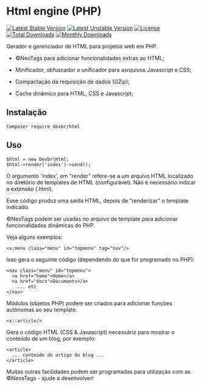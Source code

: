 # Html engine (PHP)

[![Latest Stable Version](https://poser.pugx.org/devbr/website/v/stable)](https://packagist.org/packages/devbr/html)
[![Latest Unstable Version](https://poser.pugx.org/devbr/website/v/unstable)](https://packagist.org/packages/devbr/html)
[![License](https://poser.pugx.org/devbr/website/license)](https://packagist.org/packages/devbr/html)
[![Total Downloads](https://poser.pugx.org/devbr/website/downloads)](https://packagist.org/packages/devbr/html)
[![Monthly Downloads](https://poser.pugx.org/devbr/website/d/monthly)](https://packagist.org/packages/devbr/html)

Gerador e gerenciador de HTML para projetos web em PHP.

* &copy;NeoTags para adicionar funcionalidades extras ao HTML;

* Minificador, obfuscador e unificador para asrquivos Javascript e CSS;

* Compactação da requisição de dados (GZip);

* Cache dinâmico para HTML, CSS e Javascript;

## Instalação

```
Composer require devbr/html
```

## Uso

```
$html = new Devbr\Html;
$html->render('index')->send();
```

O argumento 'index', em "render" refere-se a um arquivo HTML localizado no diretório de templates de HTML (configurável). Não é necessário indicar a extensão (.html).

Esse código produz uma saída HTML, depois de "renderizar" o template indicado.

&copy;NeoTags podem ser usadas no arquivo de template para adicionar funcionalidades dinâmicas do PHP.

Veja alguns exemplos:

```
<x:menu class="menu" id="topmenu" tag="nav"/>
```
Isso gera o seguinte código (dependendo do que for programado no PHP):

```
<nav class="menu" id="topmenu">
  <a href="home">Home</a>
  <a href="docs">Documents</a>
    ... etc
</nav>
```

Módulos (objetos PHP) podem ser criados para adicionar funções autônomas ao seu template. 

```
<x::article/>
```

Gera o código HTML (CSS & Javascript) necessário para mostrar o conteúdo de um blog, por exemplo:

```
<article>
  ... conteúdo do artigo do blog ...
</article>
```

Muitas outras facilidades podem ser programadas para utilização com as &copy;NeosTags - ajude a desenvolver!
